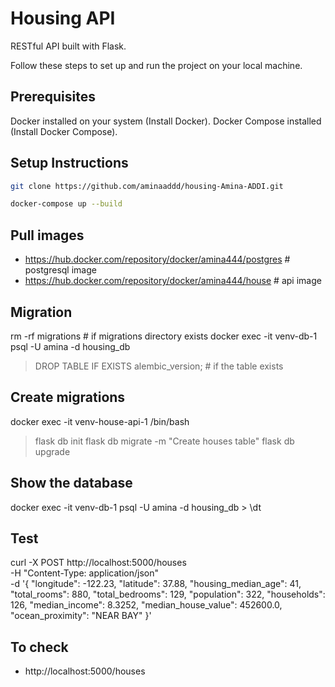 # Housing API
RESTful API built with Flask.

Follow these steps to set up and run the project on your local machine.

## Prerequisites
Docker installed on your system (Install Docker).
Docker Compose installed (Install Docker Compose).

## Setup Instructions
```bash
git clone https://github.com/aminaaddd/housing-Amina-ADDI.git
```
```bash
docker-compose up --build
```

## Pull images
* https://hub.docker.com/repository/docker/amina444/postgres  # postgresql image
* https://hub.docker.com/repository/docker/amina444/house     # api image

## Migration
rm -rf migrations                                             # if migrations directory exists
docker exec -it venv-db-1 psql -U amina -d housing_db
  > DROP TABLE IF EXISTS alembic_version;                     # if the table exists

## Create migrations
docker exec -it venv-house-api-1 /bin/bash
  > flask db init
  > flask db migrate -m "Create houses table"
  > flask db upgrade

## Show the database
docker exec -it venv-db-1 psql -U amina -d housing_db
	> \dt

## Test
curl -X POST http://localhost:5000/houses \
-H "Content-Type: application/json" \
-d '{
  "longitude": -122.23,
  "latitude": 37.88,
  "housing_median_age": 41,
  "total_rooms": 880,
  "total_bedrooms": 129,
  "population": 322,
  "households": 126,
  "median_income": 8.3252,
  "median_house_value": 452600.0,
  "ocean_proximity": "NEAR BAY"
}'

## To check
* http://localhost:5000/houses
